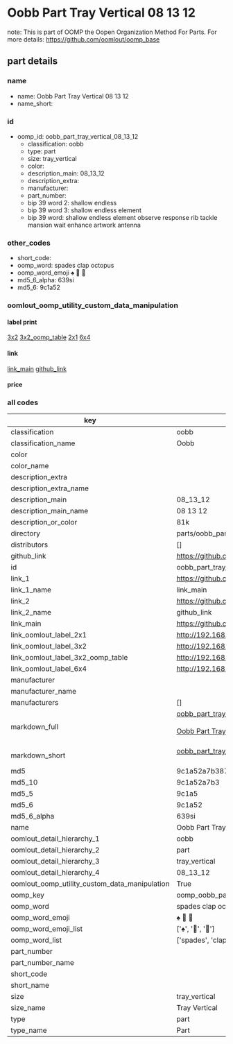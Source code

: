 # Oobb Part Tray Vertical 08 13 12  

note: This is part of OOMP the Oopen Organization Method For Parts. For more details: https://github.com/oomlout/oomp_base

##  part details





### name
* name: Oobb Part Tray Vertical 08 13 12
* name_short: 
### id
* oomp_id: oobb_part_tray_vertical_08_13_12
  * classification: oobb
  * type: part
  * size: tray_vertical
  * color: 
  * description_main: 08_13_12
  * description_extra: 
  * manufacturer: 
  * part_number: 
  * bip 39 word 2: shallow endless
  * bip 39 word 3: shallow endless element
  * bip 39 word: shallow endless element observe response rib tackle mansion wait enhance artwork antenna

### other_codes
* short_code: 
* oomp_word: spades clap octopus
* oomp_word_emoji :spades: :clap: :octopus:
* md5_6_alpha: 639si
* md5_6: 9c1a52






### oomlout_oomp_utility_custom_data_manipulation
#### label print
[3x2](http://192.168.1.245:1112/?label=oomp%20639si)
[3x2_oomp_table](http://192.168.1.107:1112/?label=oomp%20639si)
[2x1](http://192.168.1.242:1112/?label=oomp%20639si)
[6x4](http://192.168.1.55:1112/?label=oomp%20639si)    

#### link

[link_main](https://github.com/oomlout/oomlout_oomp_current_version_messy/tree/main/parts/oobb_part_tray_vertical_08_13_12) [github_link](https://github.com/oomlout/oomlout_oomp_part_src/tree/main/parts/oobb_part_tray_vertical_08_13_12)                             

#### price







### all codes 
| key | value |  
| --- | --- |  
| classification | oobb |  
| classification_name | Oobb |  
| color |  |  
| color_name |  |  
| description_extra |  |  
| description_extra_name |  |  
| description_main | 08_13_12 |  
| description_main_name | 08 13 12 |  
| description_or_color | 81k |  
| directory | parts/oobb_part_tray_vertical_08_13_12 |  
| distributors | [] |  
| github_link | https://github.com/oomlout/oomlout_oomp_part_src/tree/main/parts/oobb_part_tray_vertical_08_13_12 |  
| id | oobb_part_tray_vertical_08_13_12 |  
| link_1 | https://github.com/oomlout/oomlout_oomp_current_version_messy/tree/main/parts/oobb_part_tray_vertical_08_13_12 |  
| link_1_name | link_main |  
| link_2 | https://github.com/oomlout/oomlout_oomp_part_src/tree/main/parts/oobb_part_tray_vertical_08_13_12 |  
| link_2_name | github_link |  
| link_main | https://github.com/oomlout/oomlout_oomp_current_version_messy/tree/main/parts/oobb_part_tray_vertical_08_13_12 |  
| link_oomlout_label_2x1 | http://192.168.1.242:1112/?label=oomp%20639si |  
| link_oomlout_label_3x2 | http://192.168.1.245:1112/?label=oomp%20639si |  
| link_oomlout_label_3x2_oomp_table | http://192.168.1.107:1112/?label=oomp%20639si |  
| link_oomlout_label_6x4 | http://192.168.1.55:1112/?label=oomp%20639si |  
| manufacturer |  |  
| manufacturer_name |  |  
| manufacturers | [] |  
| markdown_full | [oobb_part_tray_vertical_08_13_12](https://github.com/oomlout/oomlout_oomp_current_version_messy/tree/main/parts/oobb_part_tray_vertical_08_13_12)<br>[](https://github.com/oomlout/oomlout_oomp_current_version_messy/tree/main/parts/oobb_part_tray_vertical_08_13_12)<br>[Oobb Part Tray Vertical 08 13 12](https://github.com/oomlout/oomlout_oomp_current_version_messy/tree/main/parts/oobb_part_tray_vertical_08_13_12)<br><br> |  
| markdown_short | [oobb_part_tray_vertical_08_13_12](https://github.com/oomlout/oomlout_oomp_current_version_messy/tree/main/parts/oobb_part_tray_vertical_08_13_12)<br><br> |  
| md5 | 9c1a52a7b3875ba2e3dbd9868f526e28 |  
| md5_10 | 9c1a52a7b3 |  
| md5_5 | 9c1a5 |  
| md5_6 | 9c1a52 |  
| md5_6_alpha | 639si |  
| name | Oobb Part Tray Vertical 08 13 12 |  
| oomlout_detail_hierarchy_1 | oobb |  
| oomlout_detail_hierarchy_2 | part |  
| oomlout_detail_hierarchy_3 | tray_vertical |  
| oomlout_detail_hierarchy_4 | 08_13_12 |  
| oomlout_oomp_utility_custom_data_manipulation | True |  
| oomp_key | oomp_oobb_part_tray_vertical_08_13_12 |  
| oomp_word | spades clap octopus |  
| oomp_word_emoji | :spades: :clap: :octopus: |  
| oomp_word_emoji_list | [':spades:', ':clap:', ':octopus:'] |  
| oomp_word_list | ['spades', 'clap', 'octopus'] |  
| part_number |  |  
| part_number_name |  |  
| short_code |  |  
| short_name |  |  
| size | tray_vertical |  
| size_name | Tray Vertical |  
| type | part |  
| type_name | Part |  
